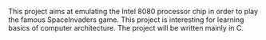 This project aims at emulating the Intel 8080 processor chip in order to play the famous SpaceInvaders game.
This project is interesting for learning basics of computer architecture.
The project will be written mainly in C.
